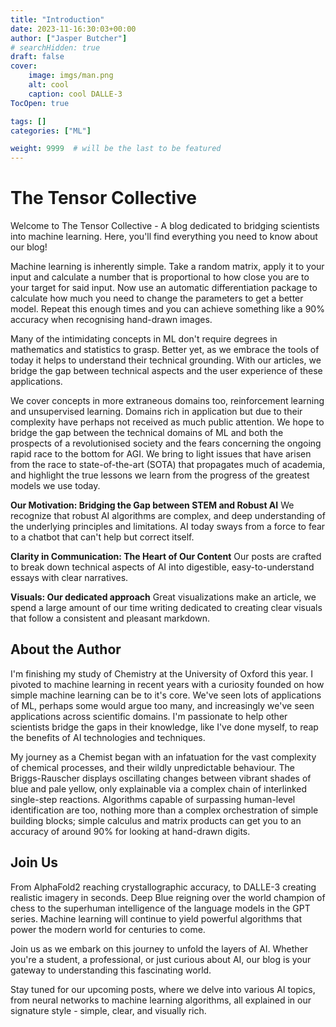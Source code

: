 ```yaml
---
title: "Introduction"
date: 2023-11-16:30:03+00:00
author: ["Jasper Butcher"]
# searchHidden: true
draft: false
cover:
    image: imgs/man.png
    alt: cool
    caption: cool DALLE-3
TocOpen: true

tags: []
categories: ["ML"]

weight: 9999  # will be the last to be featured
---
```


# The Tensor Collective
Welcome to The Tensor Collective - A blog dedicated to bridging scientists into machine learning. Here, you'll find everything you need to know about our blog!

Machine learning is inherently simple. Take a random matrix, apply it to your input and calculate a number that is proportional to how close you are to your target for said input. Now use an automatic differentiation package to calculate how much you need to change the parameters to get a better model. Repeat this enough times and you can achieve something like a 90% accuracy when recognising hand-drawn images.


Many of the intimidating concepts in ML don't require degrees in mathematics and statistics to grasp. Better yet, as we embrace the tools of today it helps to understand their technical grounding. With our articles, we bridge the gap between technical aspects and the user experience of these applications. 


We cover concepts in more extraneous domains too, reinforcement learning and unsupervised learning. Domains rich in application but due to their complexity have perhaps not received as much public attention. We hope to bridge the gap between the technical domains of ML and both the prospects of a revolutionised society and the fears concerning the ongoing rapid race to the bottom for AGI. We bring to light issues that have arisen from the race to state-of-the-art (SOTA) that propagates much of academia, and highlight the true lessons we learn from the progress of the greatest models we use today.


**Our Motivation: Bridging the Gap between STEM and Robust AI** We recognize that robust AI algorithms are complex, and deep understanding of the underlying principles and limitations. AI today sways from a force to fear to a chatbot that can't help but correct itself. 

**Clarity in Communication: The Heart of Our Content** Our posts are crafted to break down technical aspects of AI into digestible, easy-to-understand essays with clear narratives.

**Visuals: Our dedicated approach** Great visualizations make an article, we spend a large amount of our time writing dedicated to creating clear visuals that follow a consistent and pleasant markdown.

## About the Author
I'm finishing my study of Chemistry at the University of Oxford this year. I pivoted to machine learning in recent years with a curiosity founded on how simple machine learning can be to it's core. We've seen lots of applications of ML, perhaps some would argue too many, and increasingly we've seen applications across scientific domains. I'm passionate to help other scientists bridge the gaps in their knowledge, like I've done myself, to reap the benefits of AI technologies and techniques.


My journey as a Chemist began with an infatuation for the vast complexity of chemical processes, and their wildly unpredictable behaviour. The Briggs-Rauscher displays oscillating changes between vibrant shades of blue and pale yellow, only explainable via a complex chain of interlinked single-step reactions. Algorithms capable of surpassing human-level identification are too, nothing more than a complex orchestration of simple building blocks; simple calculus and matrix products can get you to an accuracy of around 90% for looking at hand-drawn digits.

## Join Us
From AlphaFold2 reaching crystallographic accuracy, to DALLE-3 creating realistic imagery in seconds. Deep Blue reigning over the world champion of chess to the superhuman intelligence of the language models in the GPT series. Machine learning will continue to yield powerful algorithms that power the modern world for centuries to come.

Join us as we embark on this journey to unfold the layers of AI. Whether you're a student, a professional, or just curious about AI, our blog is your gateway to understanding this fascinating world.

Stay tuned for our upcoming posts, where we delve into various AI topics, from neural networks to machine learning algorithms, all explained in our signature style - simple, clear, and visually rich.


<!-- ![name](path/to/image.png#center) Use this to center -->